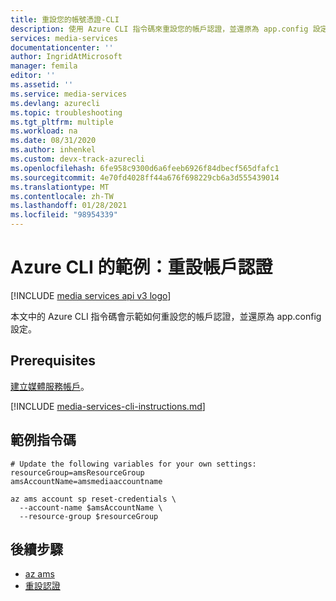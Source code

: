 ```yaml
---
title: 重設您的帳號憑證-CLI
description: 使用 Azure CLI 指令碼來重設您的帳戶認證，並還原為 app.config 設定。
services: media-services
documentationcenter: ''
author: IngridAtMicrosoft
manager: femila
editor: ''
ms.assetid: ''
ms.service: media-services
ms.devlang: azurecli
ms.topic: troubleshooting
ms.tgt_pltfrm: multiple
ms.workload: na
ms.date: 08/31/2020
ms.author: inhenkel
ms.custom: devx-track-azurecli
ms.openlocfilehash: 6fe958c9300d6a6feeb6926f84dbecf565dfafc1
ms.sourcegitcommit: 4e70fd4028ff44a676f698229cb6a3d555439014
ms.translationtype: MT
ms.contentlocale: zh-TW
ms.lasthandoff: 01/28/2021
ms.locfileid: "98954339"
---
```

# <a name="azure-cli-example-reset-the-account-credentials"></a>Azure CLI 的範例：重設帳戶認證

[!INCLUDE [media services api v3 logo](./includes/v3-hr.md)]

本文中的 Azure CLI 指令碼會示範如何重設您的帳戶認證，並還原為 app.config 設定。

## <a name="prerequisites"></a>Prerequisites

[建立媒體服務帳戶](./create-account-howto.md)。

[!INCLUDE [media-services-cli-instructions.md](../../../includes/media-services-cli-instructions.md)]

## <a name="example-script"></a>範例指令碼

```azurecli-interactive
# Update the following variables for your own settings:
resourceGroup=amsResourceGroup
amsAccountName=amsmediaaccountname

az ams account sp reset-credentials \
  --account-name $amsAccountName \
  --resource-group $resourceGroup
 ```

## <a name="next-steps"></a>後續步驟

* [az ams](/cli/azure/ams)
* [重設認證](/cli/azure/ams/account/sp#az-ams-account-sp-reset-credentials)
